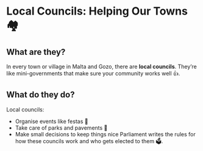 # Local Councils: Helping Our Towns 🏘️

## What are they?

In every town or village in Malta and Gozo, there are **local councils**. They’re like mini-governments that make sure your community works well 👍.

## What do they do?

Local councils:

- Organise events like festas 🎉
- Take care of parks and pavements 🌷
- Make small decisions to keep things nice
  Parliament writes the rules for how these councils work and who gets elected to them 🗳️.
